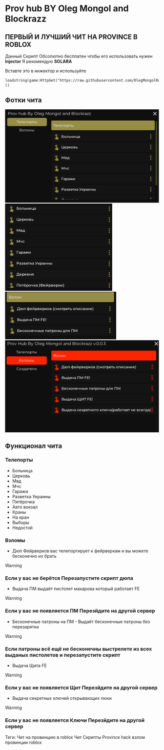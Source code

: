 # **Prov hub** BY Oleg Mongol and Blockrazz
## ПЕРВЫЙ И ЛУЧШИЙ ЧИТ НА PROVINCE В ROBLOX
Данный Скрипт Обсолютно бесплатен чтобы его использовать нужен __Injector__
Я рекомендую **SOLARA**

Вставте это в инжектор и используйте
```
loadstring(game:HttpGet("https://raw.githubusercontent.com/OlegMongolRoblox/Hacks/refs/heads/main/Last%20version"))()
```
## Фотки чита
![ ](https://github.com/OlegMongolRoblox/Hacks/blob/main/photo_2025-01-06_18-21-12.jpg?raw=true)
![ ](https://github.com/OlegMongolRoblox/Hacks/blob/main/photo_2025-01-06_18-34-26.jpg?raw=true)
![ ](https://github.com/OlegMongolRoblox/Hacks/blob/main/Снимок%20экрана%202025-01-06%20183614.png?raw=true)
![ ](https://raw.githubusercontent.com/OlegMongolRoblox/Hacks/refs/heads/main/photo_2025-02-26_11-03-17.jpg)
## Функционал чита
### Телепорты
+ Больница
+ Церковь
+ Мвд
+ Мчс
+ Гаражи
+ Разветка Украины
+ Пятёрочка
+ Авто вокзал
+ Краны
+ На кран
+ Выборы
+ Недостой
### Взломы
+ Дюп Фейрверков вас телепортирует к фейрверкам и вы можете бесконечно их брать 
> [!WARNING]
> ### Если у вас не берётся Перезапустите скрипт дюпа
+ Выдача ПМ выдаёт пистолет макарова который работает FE
> [!WARNING]
> ### Если у вас не появляется ПМ Перезйдите на другой сервер
+ Бесконечные патроны на ПМ - Выдаёт бесконечные патроны без перезарятки
> [!WARNING]
> ### Если патроны всё ещё не бесконечны выстрелете из всех выданых пистолетов и перезапустите скрипт
+ Выдача Щита FE
> [!WARNING]
> ### Если у вас не появляется Щит Перезйдите на другой сервер
+ Выдача секретных ключей открывающих люки
> [!WARNING]
> ### Если у вас не появляется Ключи Перезйдите на другой сервер








Теги: Чит на провинцию в roblox Чит Скрипты Province hack взлом провинции roblox
